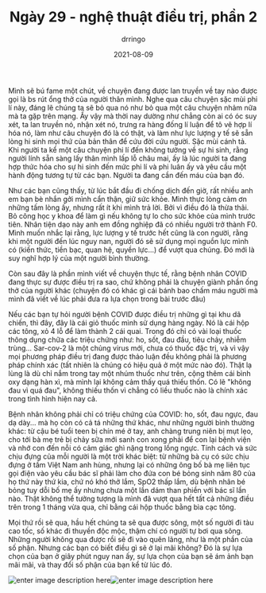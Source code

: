 ﻿---
title: Ngày 29 - nghệ thuật điều trị, phần 2
date: 2021-08-09
author: drringo

---
Mình sẽ bú fame một chút, về chuyện đang được lan truyền về tay nào được gọi là bs rút ổng thở của người thân mình. Nghe qua câu chuyện sặc mùi phi lí này, đáng lẽ chúng ta sẽ bỏ qua nó như bỏ qua một câu chuyện nhảm nữa mà ta gặp trên mạng. Ấy vậy mà thời nay dường như chẳng còn ai có óc suy xét, ta lan truyền nó, nhận xét nó, trưng ra hàng đống lí luận để tô vẽ hợp lí hóa nó, làm như câu chuyện đó là có thật, và làm như lực lượng y tế sẽ sẵn lòng hi sinh mọi thứ của bản thân để cứu đời cứu người. Sặc mùi cánh tả. Khi người ta kể một câu chuyện phi lí đến không tưởng về sự hi sinh, rằng người lính sẵn sàng lấy thân mình lấp lỗ châu mai, ấy là lúc người ta đang hợp thức hóa cho sự hi sinh đến mức phi lí và phi luân ấy và yêu cầu một hành động tương tự từ các bạn. Người ta đang cần đến máu của bạn đó.

Như các bạn cũng thấy, từ lúc bắt đầu đi chống dịch đến giờ, rất nhiều anh em bạn bè nhắn gởi mình cẩn thận, giữ sức khỏe. Mình thực lòng cảm ơn những tấm lòng ấy, nhưng rất ít khi mình trả lời. Bởi vì điều đó là thừa thãi. Bỏ công học y khoa để làm gì nếu không tự lo cho sức khỏe của mình trước tiên. Nhân tiện dạo này anh em đồng nghiệp đã có nhiều người trở thành F0. Mình muốn nhắc lại rằng, lực lượng y tế trước hết cũng là con người, rằng khi một người đến lúc nguy nan, người đó sẽ sử dụng mọi nguồn lực mình có (kiến thức, tiền bạc, quan hệ, quyền lực...) để vượt qua chúng. Đó mới là suy nghĩ hợp lý của một người bình thường.

Còn sau đây là phần mình viết về chuyện thực tế, rằng bệnh nhân COVID đang thực sự được điều trị ra sao, chứ không phải là chuyện giành phần ống thở của người khác (chuyện đó có khác gì cái bánh bao chấm máu người mà mình đã viết về lúc phải đưa ra lựa chọn trong bài trước đâu)

Nếu các bạn tự hỏi người bệnh COVID được điều trị những gì tại khu dã chiến, thì đây, đây là cái giỏ thuốc mình sử dụng hàng ngày. Nó là cái hộp các tông, xỏ 4 lỗ để làm thành 2 cái quai. Trong đó chỉ có vài loại thuốc thông dụng chữa các triệu chứng như: ho, sốt, đau đầu, tiêu chảy, nhiễm trùng... Sar-cov-2 là một chủng virus mới, chưa có thuốc đặc trị, và vì vậy mọi phương pháp điều trị đang được thảo luận đều không phải là phương pháp chính xác (tất nhiên là chúng có hiệu quả ở một mức nào đó). Thật lạ lùng là dù chỉ nắm trong tay một nhúm thuốc như trên, cộng thêm cái bình oxy dạng hàn xì, mà mình lại không cảm thấy quá thiếu thốn. Có lẽ "không đau vì quá đau", không thiếu thốn vì chẳng có liều thuốc nào là chính xác trong tình hình hiện nay cả.

Bệnh nhân không phải chỉ có triệu chứng của COVID: ho, sốt, đau ngực, đau dạ dày... mà họ còn có cả tá những thứ khác, như những người bình thường khác: từ cậu bé tuổi teen bị chín mé ở tay, anh chàng trung niên bị mụt lẹo, cho tới bà mẹ trẻ bị chảy sữa mới sanh con xong phải để con lại bệnh viện và nhớ con đến nỗi có cảm giác ghì nặng trong lồng ngực. Tính cách và sức chịu đựng của mỗi người là một trời khác biệt: từ những bà cụ có sức chịu đựng ở tầm Việt Nam anh hùng, nhưng lại có những ông bố bà mẹ liên tục gọi điện vào yêu cầu bác sĩ phải làm cho đứa con bé bỏng sinh năm 80 của họ thứ này thứ kia, chứ nó khó thở lắm, SpO2 thấp lắm, dù bệnh nhân bé bỏng tuy dỗi bố mẹ ấy nhưng chưa một lần dám than phiền với bác sĩ lần nào. Thật không thể tưởng tượng là mình đã vượt qua hết tất cả những điều trên trong 1 tháng vừa qua, chỉ bằng cái hộp thuốc bằng bìa cạc tông.

Mọi thứ rồi sẽ qua, hầu hết chúng ta sẽ qua được sông, một số người đi tàu cao tốc, số khác đi thuyền độc mộc, thậm chí có người tự bơi qua sông. Những người không qua được rồi sẽ đi vào quên lãng, như là một phần của số phận. Nhưng các bạn có biết điều gì sẽ ở lại mãi không? Đó là sự lựa chọn của bạn ở giây phút nguy nan ấy, sự lựa chọn của bạn sẽ ám ảnh bạn mãi mãi, và thay đổi số phận của bạn kể từ lúc đó.

![enter image description here](http://helen.drbinhthanh.com/data/img/ngay29.jpg)![enter image description here](http://helen.drbinhthanh.com/data/img/ngay29-2.jpg)
